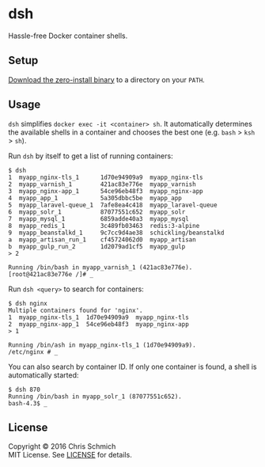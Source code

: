 # dsh

Hassle-free Docker container shells.

## Setup

[Download the zero-install binary](https://github.com/schmich/dsh/releases) to a directory on your `PATH`.

## Usage

`dsh` simplifies `docker exec -it <container> sh`. It automatically determines the available
shells in a container and chooses the best one (e.g. `bash` > `ksh` > `sh`).

Run `dsh` by itself to get a list of running containers:

```
$ dsh
1  myapp_nginx-tls_1      1d70e94909a9  myapp_nginx-tls
2  myapp_varnish_1        421ac83e776e  myapp_varnish
3  myapp_nginx-app_1      54ce96eb48f3  myapp_nginx-app
4  myapp_app_1            5a305dbbc5be  myapp_app
5  myapp_laravel-queue_1  7afe8ea4c418  myapp_laravel-queue
6  myapp_solr_1           87077551c652  myapp_solr
7  myapp_mysql_1          6859adde40a3  myapp_mysql
8  myapp_redis_1          3c489fb03463  redis:3-alpine
9  myapp_beanstalkd_1     9c7cc9d4ae38  schickling/beanstalkd
a  myapp_artisan_run_1    cf45724062d0  myapp_artisan
b  myapp_gulp_run_2       1d2079ad1cf5  myapp_gulp
> 2

Running /bin/bash in myapp_varnish_1 (421ac83e776e).
[root@421ac83e776e /]# _
```

Run `dsh <query>` to search for containers:

```
$ dsh nginx
Multiple containers found for 'nginx'.
1  myapp_nginx-tls_1  1d70e94909a9  myapp_nginx-tls
2  myapp_nginx-app_1  54ce96eb48f3  myapp_nginx-app
> 1

Running /bin/ash in myapp_nginx-tls_1 (1d70e94909a9).
/etc/nginx # _
```

You can also search by container ID. If only one container is found, a shell is automatically started:

```
$ dsh 870
Running /bin/bash in myapp_solr_1 (87077551c652).
bash-4.3$ _
```

## License

Copyright &copy; 2016 Chris Schmich  
MIT License. See [LICENSE](LICENSE) for details.
